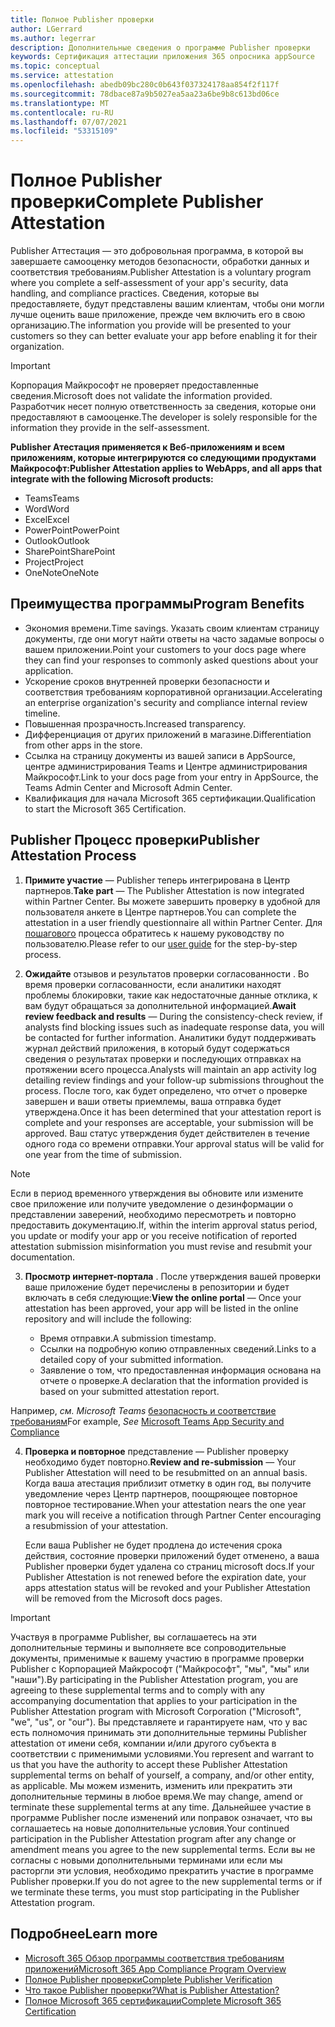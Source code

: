 ```yaml
---
title: Полное Publisher проверки
author: LGerrard
ms.author: legerrar
description: Дополнительные сведения о программе Publisher проверки
keywords: Сертификация аттестации приложения 365 опросника appSource
ms.topic: conceptual
ms.service: attestation
ms.openlocfilehash: abedb09bc280c0b643f037324178aa854f2f117f
ms.sourcegitcommit: 78dbace87a9b5027ea5aa23a6be9b8c613bd06ce
ms.translationtype: MT
ms.contentlocale: ru-RU
ms.lasthandoff: 07/07/2021
ms.locfileid: "53315109"
---
```

# <a name="complete-publisher-attestation"></a><span data-ttu-id="70445-104">Полное Publisher проверки</span><span class="sxs-lookup"><span data-stu-id="70445-104">Complete Publisher Attestation</span></span>

<span data-ttu-id="70445-105">Publisher Аттестация — это добровольная программа, в которой вы завершаете самооценку методов безопасности, обработки данных и соответствия требованиям.</span><span class="sxs-lookup"><span data-stu-id="70445-105">Publisher Attestation is a voluntary program where you complete a self-assessment of your app's security, data handling, and compliance practices.</span></span> <span data-ttu-id="70445-106">Сведения, которые вы предоставляете, будут представлены вашим клиентам, чтобы они могли лучше оценить ваше приложение, прежде чем включить его в свою организацию.</span><span class="sxs-lookup"><span data-stu-id="70445-106">The information you provide will be presented to your customers so they can better evaluate your app before enabling it for their organization.</span></span> 

> [!IMPORTANT]
> <span data-ttu-id="70445-107">Корпорация Майкрософт не проверяет предоставленные сведения.</span><span class="sxs-lookup"><span data-stu-id="70445-107">Microsoft does not validate the information provided.</span></span> <span data-ttu-id="70445-108">Разработчик несет полную ответственность за сведения, которые они предоставляют в самооценке.</span><span class="sxs-lookup"><span data-stu-id="70445-108">The developer is solely responsible for the information they provide in the self-assessment.</span></span> 

<span data-ttu-id="70445-109">**Publisher Атестация применяется к Веб-приложениям и всем приложениям, которые интегрируются со следующими продуктами Майкрософт:**</span><span class="sxs-lookup"><span data-stu-id="70445-109">**Publisher Attestation applies to WebApps, and all apps that integrate with the following Microsoft products:**</span></span>
- <span data-ttu-id="70445-110">Teams</span><span class="sxs-lookup"><span data-stu-id="70445-110">Teams</span></span>
- <span data-ttu-id="70445-111">Word</span><span class="sxs-lookup"><span data-stu-id="70445-111">Word</span></span>
- <span data-ttu-id="70445-112">Excel</span><span class="sxs-lookup"><span data-stu-id="70445-112">Excel</span></span>
- <span data-ttu-id="70445-113">PowerPoint</span><span class="sxs-lookup"><span data-stu-id="70445-113">PowerPoint</span></span> 
- <span data-ttu-id="70445-114">Outlook</span><span class="sxs-lookup"><span data-stu-id="70445-114">Outlook</span></span>
- <span data-ttu-id="70445-115">SharePoint</span><span class="sxs-lookup"><span data-stu-id="70445-115">SharePoint</span></span>
- <span data-ttu-id="70445-116">Project</span><span class="sxs-lookup"><span data-stu-id="70445-116">Project</span></span>
- <span data-ttu-id="70445-117">OneNote</span><span class="sxs-lookup"><span data-stu-id="70445-117">OneNote</span></span>


## <a name="program-benefits"></a><span data-ttu-id="70445-118">Преимущества программы</span><span class="sxs-lookup"><span data-stu-id="70445-118">Program Benefits</span></span>
- <span data-ttu-id="70445-119">Экономия времени.</span><span class="sxs-lookup"><span data-stu-id="70445-119">Time savings.</span></span> <span data-ttu-id="70445-120">Указать своим клиентам страницу документы, где они могут найти ответы на часто задамые вопросы о вашем приложении.</span><span class="sxs-lookup"><span data-stu-id="70445-120">Point your customers to your docs page where they can find your responses to commonly asked questions about your application.</span></span> 
- <span data-ttu-id="70445-121">Ускорение сроков внутренней проверки безопасности и соответствия требованиям корпоративной организации.</span><span class="sxs-lookup"><span data-stu-id="70445-121">Accelerating an enterprise organization's security and compliance internal review timeline.</span></span>
- <span data-ttu-id="70445-122">Повышенная прозрачность.</span><span class="sxs-lookup"><span data-stu-id="70445-122">Increased transparency.</span></span>
- <span data-ttu-id="70445-123">Дифференциация от других приложений в магазине.</span><span class="sxs-lookup"><span data-stu-id="70445-123">Differentiation from other apps in the store.</span></span> 
- <span data-ttu-id="70445-124">Ссылка на страницу документы из вашей записи в AppSource, центре администрирования Teams и Центре администрирования Майкрософт.</span><span class="sxs-lookup"><span data-stu-id="70445-124">Link to your docs page from your entry in AppSource, the Teams Admin Center and Microsoft Admin Center.</span></span> 
- <span data-ttu-id="70445-125">Квалификация для начала Microsoft 365 сертификации.</span><span class="sxs-lookup"><span data-stu-id="70445-125">Qualification to start the Microsoft 365 Certification.</span></span>
 

## <a name="publisher-attestation-process"></a><span data-ttu-id="70445-126">Publisher Процесс проверки</span><span class="sxs-lookup"><span data-stu-id="70445-126">Publisher Attestation Process</span></span>

1. <span data-ttu-id="70445-127">**Примите участие** — Publisher теперь интегрирована в Центр партнеров.</span><span class="sxs-lookup"><span data-stu-id="70445-127">**Take part** — The Publisher Attestation is now integrated within Partner Center.</span></span> <span data-ttu-id="70445-128">Вы можете завершить проверку в удобной для пользователя анкете в Центре партнеров.</span><span class="sxs-lookup"><span data-stu-id="70445-128">You can complete the attestation in a user friendly questionnaire all within Partner Center.</span></span> <span data-ttu-id="70445-129">Для [пошагового](https://docs.microsoft.com/microsoft-365-app-certification/docs/userguide) процесса обратитесь к нашему руководству по пользователю.</span><span class="sxs-lookup"><span data-stu-id="70445-129">Please refer to our [user guide](https://docs.microsoft.com/microsoft-365-app-certification/docs/userguide) for the step-by-step process.</span></span>

2. <span data-ttu-id="70445-130">**Ожидайте** отзывов и результатов проверки согласованности . Во время проверки согласованности, если аналитики находят проблемы блокировки, такие как недостаточные данные отклика, к вам будут обращаться за дополнительной информацией.</span><span class="sxs-lookup"><span data-stu-id="70445-130">**Await review feedback and results** — During the consistency-check review, if analysts find blocking issues such as inadequate response data, you will be contacted for further information.</span></span> <span data-ttu-id="70445-131">Аналитики будут поддерживать журнал действий приложения, в который будут содержаться сведения о результатах проверки и последующих отправках на протяжении всего процесса.</span><span class="sxs-lookup"><span data-stu-id="70445-131">Analysts will maintain an app activity log detailing review findings and your follow-up submissions throughout the process.</span></span> <span data-ttu-id="70445-132">После того, как будет определено, что отчет о проверке завершен и ваши ответы приемлемы, ваша отправка будет утверждена.</span><span class="sxs-lookup"><span data-stu-id="70445-132">Once it has been determined that your attestation report is complete and your responses are acceptable, your submission will be approved.</span></span> <span data-ttu-id="70445-133">Ваш статус утверждения будет действителен в течение одного года со времени отправки.</span><span class="sxs-lookup"><span data-stu-id="70445-133">Your approval status will be valid for one year from the time of submission.</span></span>

> [!NOTE]
> <span data-ttu-id="70445-134">Если в период временного утверждения вы обновите или измените свое приложение или получите уведомление о дезинформации о представлении заверений, необходимо пересмотреть и повторно предоставить документацию.</span><span class="sxs-lookup"><span data-stu-id="70445-134">If, within the interim approval status period, you update or modify your app or you receive notification of reported attestation submission misinformation you must revise and resubmit your documentation.</span></span>

3. <span data-ttu-id="70445-135">**Просмотр интернет-портала** . После утверждения вашей проверки ваше приложение будет перечислены в репозитории и будет включать в себя следующие:</span><span class="sxs-lookup"><span data-stu-id="70445-135">**View the online portal** — Once your attestation has been approved, your app will be listed in the online repository and will include the following:</span></span>

   - <span data-ttu-id="70445-136">Время отправки.</span><span class="sxs-lookup"><span data-stu-id="70445-136">A submission timestamp.</span></span>
   - <span data-ttu-id="70445-137">Ссылки на подробную копию отправленных сведений.</span><span class="sxs-lookup"><span data-stu-id="70445-137">Links to a detailed copy of your submitted information.</span></span>
   - <span data-ttu-id="70445-138">Заявление о том, что предоставленная информация основана на отчете о проверке.</span><span class="sxs-lookup"><span data-stu-id="70445-138">A declaration that the information provided is based on your submitted attestation report.</span></span>

<span data-ttu-id="70445-139">Например, *см. Microsoft Teams* [безопасность и соответствие требованиям](../teams/teams-apps.md)</span><span class="sxs-lookup"><span data-stu-id="70445-139">For example, *See* [Microsoft Teams App Security and Compliance](../teams/teams-apps.md)</span></span>

4. <span data-ttu-id="70445-140">**Проверка и повторное** представление — Publisher проверку необходимо будет повторно.</span><span class="sxs-lookup"><span data-stu-id="70445-140">**Review and re-submission** — Your Publisher Attestation will need to be resubmitted on an annual basis.</span></span> <span data-ttu-id="70445-141">Когда ваша атестация приблизит отметку в один год, вы получите уведомление через Центр партнеров, поощряющее повторное повторное тестирование.</span><span class="sxs-lookup"><span data-stu-id="70445-141">When your attestation nears the one year mark you will receive a notification through Partner Center encouraging a resubmission of your attestation.</span></span> 

   <span data-ttu-id="70445-142">Если ваша Publisher не будет продлена до истечения срока действия, состояние проверки приложений будет отменено, а ваша Publisher проверки будет удалена со страниц microsoft docs.</span><span class="sxs-lookup"><span data-stu-id="70445-142">If your Publisher Attestation is not renewed before the expiration date, your apps attestation status will be revoked and your Publisher Attestation will be removed from the Microsoft docs pages.</span></span> 

>[!IMPORTANT]
><span data-ttu-id="70445-143">Участвуя в программе Publisher, вы соглашаетесь на эти дополнительные термины и выполняете все сопроводительные документы, применимые к вашему участию в программе проверки Publisher с Корпорацией Майкрософт ("Майкрософт", "мы", "мы" или "наши").</span><span class="sxs-lookup"><span data-stu-id="70445-143">By participating in the Publisher Attestation program, you are agreeing to these supplemental terms and to comply with any accompanying documentation that applies to your participation in the Publisher Attestation program with Microsoft Corporation ("Microsoft", "we", "us", or "our").</span></span> <span data-ttu-id="70445-144">Вы представляете и гарантируете нам, что у вас есть полномочия принимать эти дополнительные термины Publisher attestation от имени себя, компании и/или другого субъекта в соответствии с применимыми условиями.</span><span class="sxs-lookup"><span data-stu-id="70445-144">You represent and warrant to us that you have the authority to accept these Publisher Attestation supplemental terms on behalf of yourself, a company, and/or other entity, as applicable.</span></span> <span data-ttu-id="70445-145">Мы можем изменить, изменить или прекратить эти дополнительные термины в любое время.</span><span class="sxs-lookup"><span data-stu-id="70445-145">We may change, amend or terminate these supplemental terms at any time.</span></span> <span data-ttu-id="70445-146">Дальнейшее участие в программе Publisher после изменений или поправок означает, что вы соглашаетесь на новые дополнительные условия.</span><span class="sxs-lookup"><span data-stu-id="70445-146">Your continued participation in the Publisher Attestation program after any change or amendment means you agree to the new supplemental terms.</span></span> <span data-ttu-id="70445-147">Если вы не согласны с новыми дополнительными терминами или если мы расторгли эти условия, необходимо прекратить участие в программе Publisher проверки.</span><span class="sxs-lookup"><span data-stu-id="70445-147">If you do not agree to the new supplemental terms or if we terminate these terms, you must stop participating in the Publisher Attestation program.</span></span>

## <a name="learn-more"></a><span data-ttu-id="70445-148">Подробнее</span><span class="sxs-lookup"><span data-stu-id="70445-148">Learn more</span></span>

* [<span data-ttu-id="70445-149">Microsoft 365 Обзор программы соответствия требованиям приложений</span><span class="sxs-lookup"><span data-stu-id="70445-149">Microsoft 365 App Compliance Program Overview</span></span>](~/overview.md)  
* [<span data-ttu-id="70445-150">Полное Publisher проверки</span><span class="sxs-lookup"><span data-stu-id="70445-150">Complete Publisher Verification</span></span>](https://docs.microsoft.com/azure/active-directory/develop/mark-app-as-publisher-verified)  
* [<span data-ttu-id="70445-151">Что такое Publisher проверки?</span><span class="sxs-lookup"><span data-stu-id="70445-151">What is Publisher Attestation?</span></span>](~/docs/enterprise-app-attestation-guide.md)  
* [<span data-ttu-id="70445-152">Полное Microsoft 365 сертификации</span><span class="sxs-lookup"><span data-stu-id="70445-152">Complete Microsoft 365 Certification</span></span>](~/docs/certification.md)
